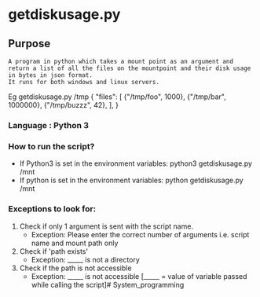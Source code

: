 # getdiskusage.py

## Purpose
	A program in python which takes a mount point as an argument and return a list of all the files on the mountpoint and their disk usage in bytes in json format.
	It runs for both windows and linux servers.

Eg
getdiskusage.py /tmp
{
 	"files":
	[
 		{"/tmp/foo", 1000},
 		{"/tmp/bar", 1000000},
 		{"/tmp/buzzz", 42},
 	],
}

### Language	: Python 3

### How to run the script?
- If Python3 is set in the environment variables: python3 getdiskusage.py /mnt
- If python is set in the environment variables:	python getdiskusage.py /mnt

### Exceptions to look for:
1. Check if only 1 argument is sent with the script name.
   - Exception: Please enter the correct number of arguments i.e. script name and mount path only
2. Check if 'path exists'
   - Exception: _____ is not a directory
3. Check if the path is not accessible
   - Exception: _____ is not accessible			[_____ = value of variable passed while calling the script]# System_programming
